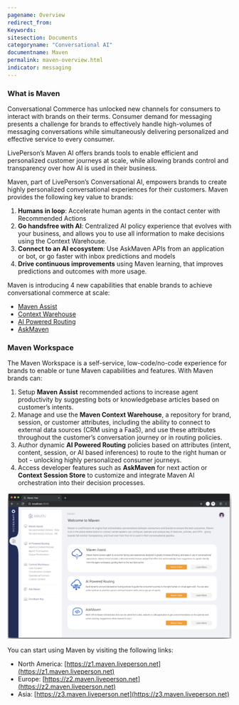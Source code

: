 ```yaml
---
pagename: Overview
redirect_from:
Keywords:
sitesection: Documents
categoryname: "Conversational AI"
documentname: Maven
permalink: maven-overview.html
indicator: messaging
---
```


### What is Maven

Conversational Commerce has unlocked new channels for consumers to interact with brands on their terms. Consumer demand for messaging presents a challenge for brands to effectively handle high-volumes of messaging conversations while simultaneously delivering personalized and effective service to every consumer. 

LivePerson’s Maven AI offers brands tools to enable efficient and personalized customer journeys at scale, while allowing brands control and transparency over how AI is used in their business. 

Maven, part of LivePerson’s Conversational AI, empowers brands to create highly personalized conversational experiences for their customers. Maven provides the following key value to brands: 

1. **Humans in loop**: Accelerate human agents in the contact center with Recommended Actions
2. **Go handsfree with AI**: Centralized AI policy experience that evolves with your business, and allows you to use all information to make decisions using the Context Warehouse.
3. **Connect to an AI ecosystem**:  Use AskMaven APIs from an application or bot, or go faster with inbox predictions and models
4. **Drive continuous improvements** using Maven learning, that improves predictions and outcomes with more usage.

Maven is introducing 4 new capabilities that enable brands to achieve conversational commerce at scale: 

* [Maven Assist](maven-maven-assist-overview.html)
* [Context Warehouse](maven-context-warehouse-overview.html)
* [AI Powered Routing](maven-ai-powered-routing-overview.html)
* [AskMaven](maven-askmaven-overview.html)

### Maven Workspace

The Maven Workspace is a self-service, low-code/no-code experience for brands to enable or tune Maven capabilities and features. With Maven brands can:

1. Setup **Maven Assist** recommended actions to increase agent productivity by suggesting bots or knowledgebase articles based on customer’s intents.
2. Manage and use the **Maven Context Warehouse**, a repository for brand, session, or customer attributes, including the ability to connect to external data sources (CRM using a FaaS), and use these attributes throughout the customer’s conversation journey or in routing policies.
3. Author dynamic **AI Powered Routing** policies based on attributes (intent, content, session, or AI based inferences) to route to the right human or bot - unlocking highly personalized consumer journeys.
4. Access developer features such as **AskMaven** for next action or **Context Session Store** to customize and integrate Maven AI orchestration into their decision processes.  

<img class="fancyimage" width="750" src="img/maven/image_0.png">

You can start using Maven by visiting the following links:

* North America: [https://z1.maven.liveperson.net](https://z1.maven.liveperson.net) 
* Europe: [https://z2.maven.liveperson.net](https://z2.maven.liveperson.net)
* Asia: [https://z3.maven.liveperson.net](https://z3.maven.liveperson.net)

